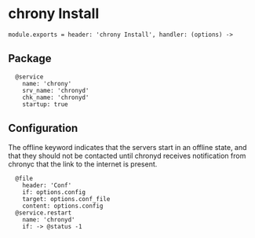 
# chrony Install

    module.exports = header: 'chrony Install', handler: (options) ->

## Package

      @service
        name: 'chrony'
        srv_name: 'chronyd'
        chk_name: 'chronyd'
        startup: true

## Configuration

The offline keyword indicates that the servers start in an offline state, and
that they should not be contacted until chronyd receives notification from
chronyc that the link to the internet is present. 

      @file
        header: 'Conf'
        if: options.config
        target: options.conf_file
        content: options.config
      @service.restart
        name: 'chronyd'
        if: -> @status -1

